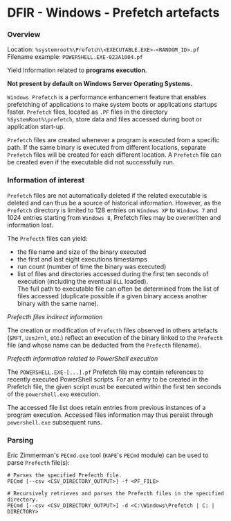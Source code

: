 # DFIR - Windows - Prefetch artefacts

### Overview

Location: `%systemroot%\Prefetch\<EXECUTABLE.EXE>-<RANDOM_ID>.pf`  
Filename example: `POWERSHELL.EXE-022A1004.pf`

Yield Information related to **programs execution**.

**Not present by default on Windows Server Operating Systems.**

`Windows Prefetch` is a performance enhancement feature that enables
prefetching of applications to make system boots or applications startups
faster. `Prefetch` files, located as `.PF` files in the directory
`%SystemRoot%\prefetch`, store data and files accessed during boot or
application start-up.

`Prefetch` files are created whenever a program is executed from a specific
path. If the same binary is executed from different locations, separate
`Prefetch` files will be created for each different location. A `Prefetch`
file can be created even if the executable did not successfully run.

### Information of interest

`Prefetch` files are not automatically deleted if the related executable is
deleted and can thus be a source of historical information. However, as the
`Prefetch` directory is limited to 128 entries on `Windows XP` to `Windows 7`
and 1024 entries starting from `Windows 8`, Prefetch files may be overwritten
and information lost.

The `Prefecth` files can yield:
  - the file name and size of the binary executed
  - the first and last eight executions timestamps
  - run count (number of time the binary was executed)
  - list of files and directories accessed during the first ten seconds of
    execution (including the eventual `DLL` loaded).  
    The full path to executable file can often be determined from the list of
    files accessed (duplicate possible if a given binary access another binary
    with the same name).

*Prefecth files indirect information*

The creation or modification of `Prefecth` files observed in others artefacts
(`$MFT`, `UsnJrnl`, etc.) reflect an execution of the binary linked to the
`Prefecth` file (and whose name can be deducted from the `Prefecth` filename).

*Prefecth information related to PowerShell execution*

The `POWERSHELL.EXE-[...].pf` Prefetch file may contain references to
recently executed PowerShell scripts. For an entry to be created in the
Prefetch file, the given script must be executed within the first ten seconds
of the `powershell.exe` execution.

The accessed file list does retain entries from previous instances of a program
execution. Accessed files information may thus persist through `powershell.exe`
subsequent runs.

### Parsing

Eric Zimmerman's `PECmd.exe` tool (`KAPE`'s `PECmd` module) can be used to
parse `Prefecth` file(s):

```
# Parses the specified Prefecth file.
PECmd [--csv <CSV_DIRECTORY_OUTPUT>] -f <PF_FILE>

# Recursively retrieves and parses the Prefecth files in the specified directory.
PECmd [--csv <CSV_DIRECTORY_OUTPUT>] -d <C:\Windows\Prefetch | C: | DIRECTORY>
```
